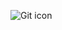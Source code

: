 ![Git icon](https://upload.wikimedia.org/wikipedia/commons/thumb/3/3f/Git_icon.svg/480px-Git_icon.svg.png)